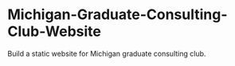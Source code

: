 # Michigan-Graduate-Consulting-Club-Website

Build a static website for Michigan graduate consulting club. 
